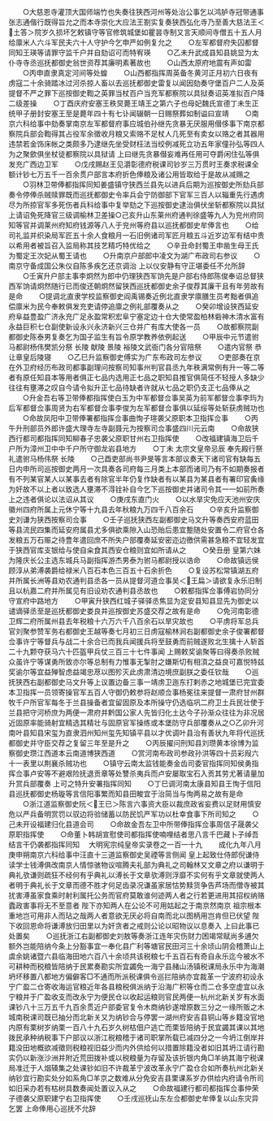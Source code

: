 <!-- { "loadSidebar": true } -->
　　○大慈恩寺灌顶大国师端竹也失奏往狭西河州等处治公事乞以鸿胪寺冠带通事张志通偕行既得旨允之而本寺崇化大应法王劄实复奏狭西弘化寺乃至善大慈法王＜土答＞院岁久损坏乞敕镇守等官修筑城堡如瞿昙寺制又言天顺间寺僧五十五人月给廪米人六斗军民夫六十人守护今乞申严如例复允之
　　○左军都督府失囚都督同知王瑛等请罪守监千户并自劾诏可而特宥瑛
　　○乙未升武成县知县姚显为太仆寺寺丞巡抚都御史翁世资荐其廉明素著故也
　　○山西太原府地震有声如雷
　　○丙申直隶真定河间等处蝗
　　○山西都指挥周英备冬黄河正月初六日夜有虏寇二十余骑踏冰过河杀掠人畜以去巡抚都御史雷复以闻因劾奏守堡百户二人及英提督不严之罪下巡按御史鞫之英罪当杖百户当充军都察院以具狱奏诏英准拟百户降二级差操
　　○丁酉庆府安塞王秩炅薨王靖王之第六子也母妃魏氏宣德丁未生正统甲子册封安塞王至是薨年四十有七讣闻辍朝一日赐祭葬如制谥曰宣靖
　　○南京六科给事中劾奏掌南京左军都督府事应城伯孙继先贪暴无厌服用僣侈事下南京都察院兵部会鞫得其占役军余徵收月粮又索赂不足杖人几死至有卖女以赂之者其器用违禁若金饰床帐之类颇多乃逮继先坐受财枉法当绞例减死立功五年家僮孙弘等四人为之聚歛俱坐杖徒都察院以具狱请  上曰继先贪暴僣妄难再任用可夺爵闲住弘等俱发充广西边卫军
　　○戊戌赐赵王见灂彰德府税课司钞岁三万贯时王奏求税课全额计钞七万五千一百余贯户部言本府折色俸粮及诸公用皆取给于是故从减赐之
　　○羽林卫带俸都指挥同知姜盛镇守狭西兰县先以进兵后期为巡按御史所劾兵部奏令停俸杀贼赎罪既而巡抚都御史令率兵会宁防御部下官军三百人以辎重先行遇虏尽为所掠官军多死伤者兵科给事中复举劾之下巡按御史逮治俱伏坐斩都察院以具狱上请诏免死降官三级调榆林卫差操○己亥升山东莱州府通判徐盛等九人为兖州府同知等官并调莱州府知府钱源等八人于兖州等府县以巡抚都御史牟俸言也
　　○给司礼监并织染局军匠五十余人食粮月一石旧例诸司军匠月粮五斗近岁边军有结中贵以希用者被旨召入监局称其技艺精巧特优给之
　　○辛丑命封蜀王申凿生母王氏为蜀定王次妃从蜀王请也
　　○升南京户部郎中凌文为湖广布政司右参议
　　○南京守备成国公朱仪自陈多疾乞还京调治  上以仪安静有守正堪委任不允所辞
　　○壬寅升户部主事李炯然为郎中仍理狭西军饷先是户部右侍郎陈俊奉诏总督狭西军饷请炯然随行已而俊还朝炯然留狭西巡抚都御史余子俊荐其廉干且有年劳故有是命
　　○提调北直隶学校监察御史阎禹锡奏近例北直隶学廪膳生员考黜者俱追偿廪米为民今奉敕俱发充吏请停追廪之例礼部覆奏从之
　　○癸卯增设狭西延安府阜益豊盈广济永充广足永盈常积宏阜宁塞定边十仓大使常盈柏林砦神木清水富有永益巨积七仓副使新设永兴永济新兴三仓并广有库大使各一员
　　○故都察院副都御史陈泰男复奏乞为国子监生有旨令原学教养依例起送
　　○甲辰中元节遣驸马都尉杨伟樊凯分祭  长陵  献陵  景陵  裕陵文武衙门各分官陪祭
　　○遣内官祭  恭让章皇后陵寝
　　○乙巳升监察御史傅实为广东布政司左参议
　　○吏部奏在京在外卫府经历布政司都事副理问按察司知事州判官县丞九年秩满常例有升一等二等者有原任知县本等用者俱正七品内选用正七品之职知县推官俱简任不轻授人多缺少往往有壅滞之叹自今请令拟升正七品待缺者许就从七品之职仍支正七品俸从之
　　○升金吾右等卫带俸都指挥使白玉为中军都督佥事吴英为前军都督佥事李玙为后军都督佥事周贤为右军都督佥事李俊为左军都督佥事俱以延绥等处斩获虏贼功也
　　○命故凤阳中卫带俸署都指挥佥事曲恂子瑄袭父原职本卫指挥佥事
　　○丙午升刑部员外郎许盛大理寺左寺副聂元为按察司佥事盛四川元云南
　　○命故狭西行都司都指挥同知柳春子忠袭父原职甘州右卫指挥使
　　○改福建镇海卫后千户所为漳州卫中中千户所守御龙岩县地方
　　○丁未  太宗文皇帝忌辰  奉先殿行祭礼遣驸马杨伟祭  长陵
　　○己酉吏部尚书尹旻等言本部议奏天下诸司官有缺每五日内申所司巡按御史两月一次具奏各司府每三月类上本部而诸司乃有不如期奏报者有不列某官某人以某事去者有除官半年仍复作缺者有以某县为某县者有署印官夤缘为奸故不以上者以致选人壅滞不淂铨补自今乞下巡按御史并诸司令其一一如前所奏上之违者俱论以法诏从其议
　　○庚戌东直门火
　　○以水旱灾免应天池州安庆徽州四府所属上元休宁等十九县去年秋粮九万四千八百余石
　　○辛亥升监察御史刘谦为狭西按察司佥事
　　○壬子巡抚狭西左副都御史马文升等奏西安府蓝田等县流民四集而延安府属县尤多俱欲乘隙入山恐贻后患宜蹔随处安置令二府官仓各发粮五万石赈之待豊年遣回庶不所失户部覆奏延安密迩边徼供需甚急粮不宜轻发宜于狭西官库支银给与使自籴食其西安仓粮则宜如所请从之
　　○癸丑册  皇第六妹为隆庆长公主选东城兵马副指挥游杰男泰为驸马都尉授以诰命
　　○命故镇远侯顾淳从弟溥袭爵给禄米八百石本色三百五十石余折色
　　○复设苏松常镇湖五府并所属长洲等县劝农通判县丞各一员从提督河道佥事吴＜王扁＞请欲复永乐旧制且以杭嘉二府并所属见有旧设劝农通判县丞故也
　　○敕都指挥佥事傅岩协同分守宣府中路地方
　　○甲寅升狭西红城子驿驿丞焦显为定安县知县显先为御史以谴谪驿丞至是巡抚都御史娄良并巡按御史苏盛交荐之故有是命
　　○免河南彰德卫辉二府所属州县去年税粮十六万六千八百余石以旱灾故也
　　○平虏将军总兵官刘聚参赞军务右都御史王越等奏七月初三日虏寇榆林涧右副都御史余子俊署都督佥事许宁等督兵与战二十余合已而我兵闻援兵将至鼓勇而前贼遂败北生擒十人斩首二十九颗夺获马六十匹盔甲兵仗三百三十七件事闻  上赐敕奖谕聚等曰得奏杀败贼众虽许宁等谋勇所致亦尔等总制有力惟事无掣肘之嫌斯切有相湏之益良可嘉悦特兹奖谕尔等宜益殚智虑益竭忠荩以图殄灭此虏肃清边境庶副朕之委任钦哉
　　○巡抚狭西右副都御史马文升等上议置边备三事一靖虏卫迤东打剌赤之地城堡已完宜委本卫指挥一员领寄操官军五百人守御仍敕参将赵顺佥事杨冕往来提督一肃府甘州群牧千户所官军每冬于兰县操备者宜留固原及本所操守仍选临巩二府卫土兵民壮使于兰县把守河桥庶为两便一肃府并黔国公家人先皆归化土达今子孙渐众往往为非况居近固原率能骑射宜精选其精壮与固原官军操练或本堡防守兵部覆奏从之○乙卯升河南叶县知县宋玺为直隶泗州知州玺先知镇平县以才优调叶县治有善状九年将代巡抚都御史并守臣交荐之复留三年至是升之
　　○丙辰擢问刑知县刘瓒黄本徐博为监察御史瓒江西道本云南道博狭西道
　　○赏河南布政司参政孙洪等四十员彩叚六十一表里以荆襄杀贼功也
　　○镇守云南太监钱能奏金齿司委官指挥同知侯勇指挥佥事卢安等不避艰险抚退贡章等处讐杀夷兵而卢安屡取宝石入贡其劳尤著请量加升赏兵部覆奏  上可之特升安署指挥同知
　　○丁巳调河南太康县知县王恂于信阳县巡抚都御史杨璇等言信阳事繁而知县田畯宜于治简当与恂两易之故有是命
　　○浙江道监察御史阮＜王已＞陈言六事资大臣以裁庶政省妄费以足财用慎安危以严兵备明赏罚以驭边将验储蓄以防民饥严军功以杜幸食事下所司知之
　　○己未开设福建归化县道会司
　　○命故金吾左卫中所带俸指挥佥事周信子晟袭父原职指挥使
　　○命董卜韩胡宣慰使司都指挥使喃哩结者思八言千巴藏卜子绰吾结言干仍袭都指挥同知
　大明宪宗纯皇帝实录卷之一百一十九
　　成化九年八月庚申朔南京六科给事中汪直十三道监察御史吴禋等言侧闻  皇上起致仕侍郎倪谦侍读学士钱溥俱改南京人情惊骇物议喧腾夫礼部为典礼之司翰林又文章之府以谦明于典礼欤谦则疏狂不经何有乎典礼以溥长于文章欤溥则浮靡不实何有乎文章就使两人者明于典礼长于文章而德不胜才何足齿录况谦虽家居怙势黩货争告芦场而僧寺被其扰害溥虽家食乘时射利属托公务而官府莫敢谁何迹两人者之行若更进用其招权纳赂蠹政害事将无不至意者  陛下亦知两人在公论不可用姑起之于南京然南京  祖宗根本重地岂可用非人而玷之哉两人者意欲无厌必将自南而北以图柄用岂肯但已伏望  陛下收回恩命将谦溥放归田里以为奸贪者之戒则公论以昭物议以息奏入  上曰此事已处置矣
　　○巡抚浙江右副都御史刘敖等奏浙江连年灾伤财力困竭常赋尚多逋欠额外岂能陪纳今条上分豁事宜一奉化县广利等塘官民田河三十余顷山阴会稽萧山上虞余姚诸暨六县临海田地六百八十余顷共该税粮七千五百石有奇自永乐迄今被水不可耕种而税粮皆陪纳于民累奏勘实所宜蠲免一海宁县赭山汤镇税课局永乐中为海潮坍坏移置八都地方偏僻客□不通而所派税课俱令巡拦陪纳亦宜裁革一宁波府初设永宁广盈二仓寄收海运官粮近年各县粮税俱派纳于沿海广积等仓而二仓多空虚宜以永宁粮并于广盈收支而改永宁为便民仓以收起运粮则官民两便一杭州北新关岁有水面课钞八十三万五千九百余贯近户部委官复令木商纳钞遂增原数三分之一缘所贩之木城南税课司既已抽分而北新关又为纳钞合与停罢一湖州府安吉县铜山等乡籍没官地内原有栗树岁纳栗一百八十九石岁久树枯佃户逃亡而栗皆陪纳于民宜蠲其课以其地拨民承种纳税事下户部议以浙江税粮稽于诸司职掌所载已减四分之一今坍江倒岸并籍没田地概欲减徵则税粮视旧益少而内外供给何以措置除籍没者如旧其坍江请行勘实仍以新涨沙洲并附近荒田拨补或以税粮量为存留及该折银内角□羊纳其海宁税课局准迁于人烟辏集之处课钞如旧不许裁革宁波改革永宁广盈仓合如所奏杭州北新关纳钞宜行勘实处分如系角□羊京之数难从分免安吉县栗课系岁办供给内府请令所司如旧采办若有枯树具数奏闻处置议入从之
　　○命故福建行都司都指挥佥事仲荣子德袭父原职建宁右卫指挥使
　　○壬戌巡抚山东左佥都御史牟俸复以山东灾异乞罢  上命俸用心巡抚不允辞
